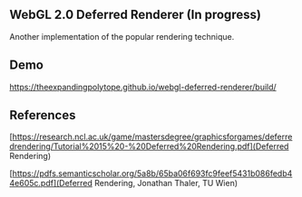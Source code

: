 WebGL 2.0 Deferred Renderer (In progress)
---------------------------
Another implementation of the popular rendering technique. 

Demo
---------------------------
https://theexpandingpolytope.github.io/webgl-deferred-renderer/build/

References
---------------------------
[https://research.ncl.ac.uk/game/mastersdegree/graphicsforgames/deferredrendering/Tutorial%2015%20-%20Deferred%20Rendering.pdf](Deferred Rendering)

[https://pdfs.semanticscholar.org/5a8b/65ba06f693fc9feef5431b086fedb44e605c.pdf](Deferred Rendering, Jonathan Thaler, TU Wien)